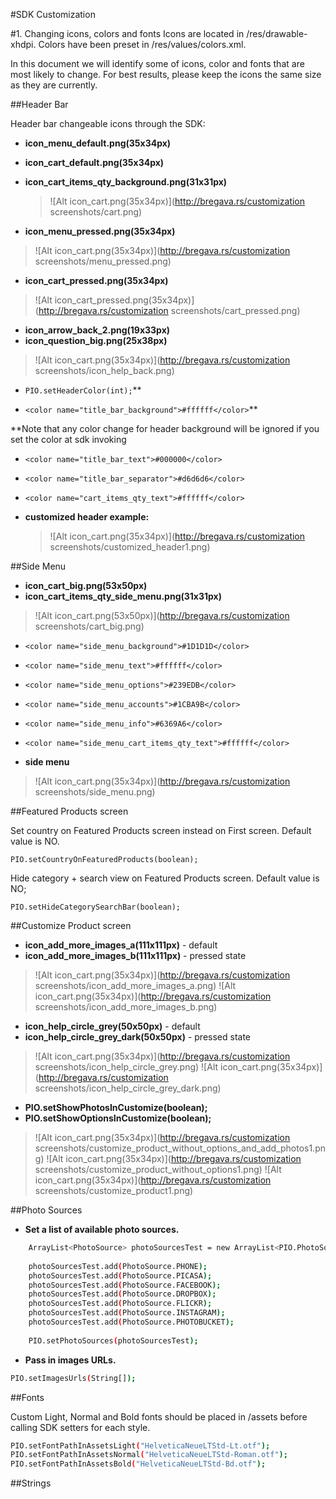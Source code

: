#SDK Customization

#1. Changing icons, colors and fonts
Icons are located in /res/drawable-xhdpi.
Colors have been preset in /res/values/colors.xml.

In this document we will identify some of icons, color and fonts that are most likely to change.
For best results, please keep the icons the same size as they are currently.

##Header Bar

Header bar changeable icons through the SDK:

 - **icon\_menu_default.png(35x34px)**
 - **icon\_cart_default.png(35x34px)**
 - **icon\_cart\_items\_qty\_background.png(31x31px)**
 
    >![Alt icon_cart.png(35x34px)](http://bregava.rs/customization screenshots/cart.png)


 - **icon\_menu\_pressed.png(35x34px)**
>![Alt icon_cart.png(35x34px)](http://bregava.rs/customization screenshots/menu_pressed.png)

 - **icon\_cart\_pressed.png(35x34px)**
>![Alt icon_cart_pressed.png(35x34px)](http://bregava.rs/customization screenshots/cart_pressed.png)


 - **icon\_arrow\_back\_2.png(19x33px)**
 - **icon\_question\_big.png(25x38px)**
>![Alt icon_cart.png(35x34px)](http://bregava.rs/customization screenshots/icon_help_back.png)


 - `PIO.setHeaderColor(int);`\*\*
 
 - `<color name="title_bar_background">#ffffff</color>`\*\*

\*\*Note that any color change for header background will be ignored if you set the color at sdk invoking


 - `<color name="title_bar_text">#000000</color>`
 - `<color name="title_bar_separator">#d6d6d6</color>`
 - `<color name="cart_items_qty_text">#ffffff</color>`

 - **customized header example:**
 
	>![Alt icon_cart.png(35x34px)](http://bregava.rs/customization screenshots/customized_header1.png)

##Side Menu

 - **icon\_cart\_big.png(53x50px)**
 - **icon_cart_items_qty_side_menu.png(31x31px)**
>![Alt icon_cart.png(53x50px)](http://bregava.rs/customization screenshots/cart_big.png)


 - `<color name="side_menu_background">#1D1D1D</color>`
 - `<color name="side_menu_text">#ffffff</color>`
 - `<color name="side_menu_options">#239EDB</color>`
 - `<color name="side_menu_accounts">#1CBA9B</color>`
 - `<color name="side_menu_info">#6369A6</color>`
 - `<color name="side_menu_cart_items_qty_text">#ffffff</color>`


 - **side menu**
>![Alt icon_cart.png(35x34px)](http://bregava.rs/customization screenshots/side_menu.png)

##Featured Products screen

Set country on Featured Products screen instead on First screen. Default value is NO.

`PIO.setCountryOnFeaturedProducts(boolean);`


Hide category + search view on Featured Products screen. Default value is NO;

`PIO.setHideCategorySearchBar(boolean);`

##Customize Product screen

 - **icon\_add\_more\_images\_a(111x111px)** - default
 - **icon\_add\_more\_images\_b(111x111px)** - pressed state

>![Alt icon_cart.png(35x34px)](http://bregava.rs/customization screenshots/icon_add_more_images_a.png)
>![Alt icon_cart.png(35x34px)](http://bregava.rs/customization screenshots/icon_add_more_images_b.png)


 - **icon\_help\_circle\_grey(50x50px)** - default
 - **icon\_help\_circle\_grey\_dark(50x50px)** - pressed state

>![Alt icon_cart.png(35x34px)](http://bregava.rs/customization screenshots/icon_help_circle_grey.png)
>![Alt icon_cart.png(35x34px)](http://bregava.rs/customization screenshots/icon_help_circle_grey_dark.png)

 - **PIO.setShowPhotosInCustomize(boolean);**
 - **PIO.setShowOptionsInCustomize(boolean);**

>![Alt icon_cart.png(35x34px)](http://bregava.rs/customization screenshots/customize_product_without_options_and_add_photos1.png)
>![Alt icon_cart.png(35x34px)](http://bregava.rs/customization screenshots/customize_product_without_options1.png)
>![Alt icon_cart.png(35x34px)](http://bregava.rs/customization screenshots/customize_product1.png)

##Photo Sources

 - **Set a list of available photo sources.**
```sh
	ArrayList<PhotoSource> photoSourcesTest = new ArrayList<PIO.PhotoSource>();
	
	photoSourcesTest.add(PhotoSource.PHONE);
	photoSourcesTest.add(PhotoSource.PICASA);
	photoSourcesTest.add(PhotoSource.FACEBOOK);
	photoSourcesTest.add(PhotoSource.DROPBOX);
	photoSourcesTest.add(PhotoSource.FLICKR);
	photoSourcesTest.add(PhotoSource.INSTAGRAM);
	photoSourcesTest.add(PhotoSource.PHOTOBUCKET);
	
	PIO.setPhotoSources(photoSourcesTest);
```


 - **Pass in images URLs.**
```sh
PIO.setImagesUrls(String[]);
```

##Fonts

Custom Light, Normal and Bold fonts should be placed in /assets before calling SDK setters for each style.

```sh
PIO.setFontPathInAssetsLight("HelveticaNeueLTStd-Lt.otf");
PIO.setFontPathInAssetsNormal("HelveticaNeueLTStd-Roman.otf");
PIO.setFontPathInAssetsBold("HelveticaNeueLTStd-Bd.otf");
```
##Strings




